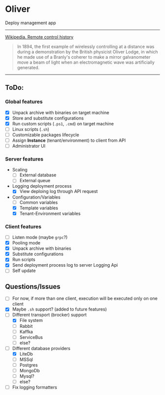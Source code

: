# Oliver

Deploy management app

---

[Wikipedia. Remote control history](https://en.wikipedia.org/wiki/Remote_control#History)

> In 1894, the first example of wirelessly controlling at a distance was during a demonstration by the British physicist Oliver Lodge, in which he made use of a Branly's coherer to make a mirror galvanometer move a beam of light when an electromagnetic wave was artificially generated.

---

## ToDo:

### Global features

- [x] Unpack archive with binaries on target machine
- [x] Store and substitute configurations
- [x] Run custom scripts (`.ps1`, `.cmd`) on target machine
- [ ] Linux scripts (`.sh`)
- [ ] Customizable packages lifecycle
- [ ] Assign **Instance** (tenant/environment) to client from API
- [ ] Administrator UI

### Server features
- Scaling
  - [ ] External database
  - [ ] External queue
- Logging deployment process
  - [x] View deploing log through API request
- Configuration/Variables
  - [ ] Common variables
  - [x] Template variables
  - [x] Tenant-Environment variables

### Client features

- [ ] Listen mode (maybe `grpc`?)
- [x] Pooling mode
- [x] Unpack archive with binaries
- [x] Substitute configurations
- [x] Run scripts
- [x] Send deployment process log to server Logging Api
- [ ] Self update

## Questions/Issues

- [ ] For now, if more than one client, execution will be executed only on one client
- [x] Maybe `.sh` support? (added to future features)
- [ ] Different transport (brocker) support
  - [x] File system
  - [ ] Rabbit
  - [ ] Kaffka
  - [ ] ServiceBus
  - [ ] else?
- [ ] Different database providers
  - [x] LiteDb
  - [ ] MSSql
  - [ ] Postgres
  - [ ] MongoDb
  - [ ] Mysql?
  - [ ] else?
- [ ] Fix logging formatters